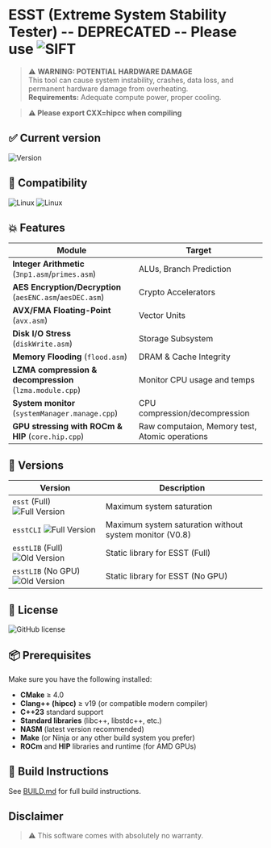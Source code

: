 # ESST (Extreme System Stability Tester) -- DEPRECATED -- Please use ![SIFT](https://github.com/assembler-0/SIFT)

> ⚠️ **WARNING: POTENTIAL HARDWARE DAMAGE**  
> This tool can cause system instability, crashes, data loss, and permanent hardware damage from overheating.  
> **Requirements:** Adequate compute power, proper cooling.

> **⚠️ Please export CXX=hipcc when compiling**

## ✅ Current version

![Version](https://img.shields.io/badge/Current%20Version-v0.8.5-blue)

## 🐧 Compatibility
![Linux](https://img.shields.io/badge/Compatibility-Linux-important)
![Linux](https://img.shields.io/badge/Compatibility-Windows-blue)

## 💥 Features

| Module | Target |
|--------|--------|
| **Integer Arithmetic** (`3np1.asm`/`primes.asm`) | ALUs, Branch Prediction |
| **AES Encryption/Decryption** (`aesENC.asm`/`aesDEC.asm`)| Crypto Accelerators |
| **AVX/FMA Floating-Point** (`avx.asm`) | Vector Units |
| **Disk I/O Stress** (`diskWrite.asm`) | Storage Subsystem |
| **Memory Flooding** (`flood.asm`) | DRAM & Cache Integrity |
| **LZMA compression & decompression** (`lzma.module.cpp`) | Monitor CPU usage and temps |
| **System monitor** (`systemManager.manage.cpp`) | CPU compression/decompression |
| **GPU stressing with ROCm & HIP** (`core.hip.cpp`) | Raw computaion, Memory test, Atomic operations |

## 🚀 Versions

| Version | Description                                             |
|---------|---------------------------------------------------------|
| `esst` (Full) ![Full Version](https://img.shields.io/badge/Version-Full-red) | Maximum system saturation                               |
| `esstCLI` ![Full Version](https://img.shields.io/badge/Version-CLI-red) | Maximum system saturation without system monitor (V0.8) |
| `esstLIB` (Full) ![Old Version](https://img.shields.io/badge/Version-Library-blue) | Static library for ESST (Full)                          |
| `esstLIB` (No GPU) ![Old Version](https://img.shields.io/badge/Version-Library%20No%20GPU-blue) | Static library for ESST (No GPU)                        |

## 📜 License

![GitHub license](https://img.shields.io/badge/license-MIT-green)

## 📦 Prerequisites

Make sure you have the following installed:

* **CMake** ≥ 4.0
* **Clang++ (hipcc)** ≥ v19 (or compatible modern compiler)
* **C++23** standard support
* **Standard libraries** (libc++, libstdc++, etc.)
* **NASM** (latest version recommended)
* **Make** (or Ninja or any other build system you prefer)
* **ROCm** and **HIP** libraries and runtime (for AMD GPUs)

## 🔧 Build Instructions

See [BUILD.md](./BUILD.md) for full build instructions.

## Disclaimer

> ⚠️ This software comes with absolutely no warranty.
